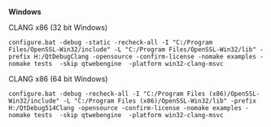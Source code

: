 **Windows**

CLANG x86 (32 bit Windows)

`configure.bat -debug -static -recheck-all -I "C:/Program Files/OpenSSL-Win32/include" -L "C:/Program Files/OpenSSL-Win32/lib" -prefix H:/QtDebugClang -opensource -confirm-license -nomake examples -nomake tests  -skip qtwebengine  -platform win32-clang-msvc`

CLANG x86 (64 bit Windows)

`configure.bat -debug -recheck-all -I "C:/Program Files (x86)/OpenSSL-Win32/include" -L "C:/Program Files (x86)/OpenSSL-Win32/lib" -prefix H:/QtDebug514Clang -opensource -confirm-license -nomake examples -nomake tests  -skip qtwebengine  -platform win32-clang-msvc`
